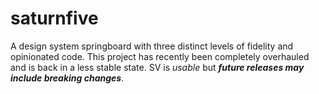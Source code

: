 # saturnfive
A design system springboard with three distinct levels of fidelity and opinionated code. This project has recently been completely overhauled and is back in a less stable state. SV is _usable_ but _**future releases may include breaking changes**_. 
